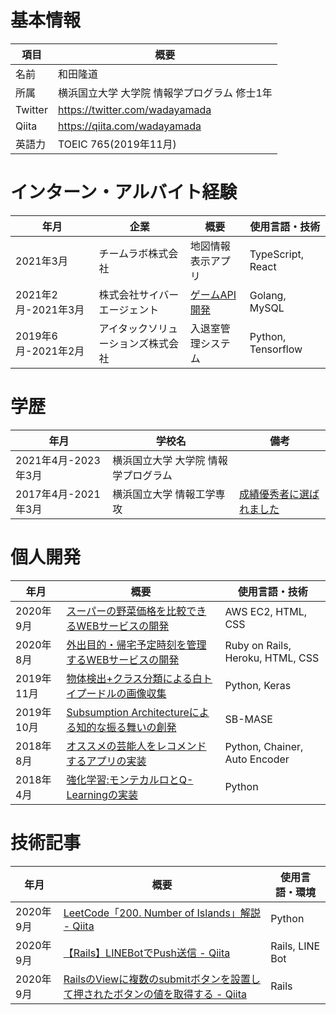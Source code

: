 <!--
**wadayamada/wadayamada** is a ✨ _special_ ✨ repository because its `README.md` (this file) appears on your GitHub profile.

Here are some ideas to get you started:

- 🔭 I’m currently working on ...
- 🌱 I’m currently learning ...
- 👯 I’m looking to collaborate on ...
- 🤔 I’m looking for help with ...
- 💬 Ask me about ...
- 📫 How to reach me: ...
- 😄 Pronouns: ...
- ⚡ Fun fact: ...
-->

# 基本情報
| 項目 | 概要                                         |
| ------- | ----------------------------------------------- |
| 名前    | 和田隆道                                        |
| 所属  | 横浜国立大学 大学院 情報学プログラム 修士1年 |
| Twitter | https://twitter.com/wadayamada                  |
| Qiita   | https://qiita.com/wadayamada                    |
| 英語力  | TOEIC 765(2019年11月)                           |

# インターン・アルバイト経験
| 年月                | 企業                               | 概要                               | 使用言語・技術             |
| ------------------- | ---------------------------------- | ---------------------------------- | -------------------------- |
| 2021年3月 | チームラボ株式会社 | 地図情報表示アプリ | TypeScript, React |
| 2021年2月-2021年3月 | 株式会社サイバーエージェント | [ゲームAPI開発](https://github.com/wadayamada/game-api) | Golang, MySQL |
| 2019年6月-2021年2月 | アイタックソリューションズ株式会社 | 入退室管理システム | Python, Tensorflow         |

# 学歴

| 年月                | 学校名                               | 備考                                                         |
| ------------------- | ------------------------------------ | ------------------------------------------------------------ |
| 2021年4月-2023年3月 | 横浜国立大学 大学院 情報学プログラム |                                                              |
| 2017年4月-2021年3月 | 横浜国立大学 情報工学専攻            | [成績優秀者に選ばれました](https://person.hatenablog.jp/entry/2021/03/31/000000) |

# 個人開発

| 年月       | 概要                                                         | 使用言語・技術                    |
| ---------- | ------------------------------------------------------------ | --------------------------------- |
| 2020年9月  | [スーパーの野菜価格を比較できるWEBサービスの開発](https://person.hatenablog.jp/entry/2020/09/30/000000) | AWS EC2, HTML, CSS                |
| 2020年8月  | [外出目的・帰宅予定時刻を管理するWEBサービスの開発](https://person.hatenablog.jp/entry/2020/08/31/000000) | Ruby on Rails, Heroku, HTML, CSS  |
| 2019年11月 | [物体検出\+クラス分類による白トイプードルの画像収集](https://person.hatenablog.jp/entry/2019/11/02/201053) | Python, Keras |
| 2019年10月 | [Subsumption Architectureによる知的な振る舞いの創発](https://person.hatenablog.jp/entry/2019/10/03/065538) | SB-MASE |
| 2018年8月  | [オススメの芸能人をレコメンドするアプリの実装](https://person.hatenablog.jp/entry/2018/08/13/154822) | Python, Chainer, Auto Encoder     |
| 2018年4月  | [強化学習:モンテカルロとQ\-Learningの実装](https://person.hatenablog.jp/entry/2018/04/08/210654) | Python     |

# 技術記事

| 年月      | 概要                                                         | 使用言語・環境  |
| --------- | ------------------------------------------------------------ | --------------- |
| 2020年9月 | [LeetCode「200\. Number of Islands」解説 \- Qiita](https://qiita.com/wadayamada/items/c0ac42d1c323a975941d) | Python          |
| 2020年9月 | [【Rails】LINEBotでPush送信 \- Qiita](https://qiita.com/wadayamada/items/0e90e413adff2023e741) | Rails, LINE Bot |
| 2020年9月 | [RailsのViewに複数のsubmitボタンを設置して押されたボタンの値を取得する \- Qiita](https://qiita.com/wadayamada/items/79c2a1c1a49ce5d70f40) | Rails           |
